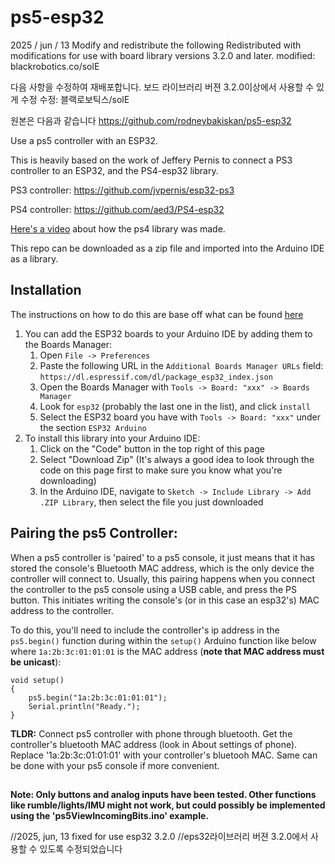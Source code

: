 # ps5-esp32

2025 / jun / 13
Modify and redistribute the following
Redistributed with modifications for use with board library versions 3.2.0 and later.
modified: blackrobotics.co/solE

다음 사항을 수정하여 재배포합니다.
보드 라이브러리 버젼 3.2.0이상에서 사용할 수 있게 수정
수정: 블랙로보틱스/solE

원본은 다음과 같습니다
https://github.com/rodneybakiskan/ps5-esp32


Use a ps5 controller with an ESP32.

This is heavily based on the work of Jeffery Pernis to connect a PS3 controller to an ESP32, and the PS4-esp32 library. 

PS3 controller: https://github.com/jvpernis/esp32-ps3

PS4 controller: https://github.com/aed3/PS4-esp32

[Here's a video](https://youtu.be/BmlKBs27pgE) about how the ps4 library was made.

This repo can be downloaded as a zip file and imported into the Arduino IDE as a library.

## Installation
The instructions on how to do this are base off what can be found [here](https://github.com/jvpernis/esp32-ps3/issues/3#issuecomment-517141523)
1. You can add the ESP32 boards to your Arduino IDE by adding them to the Boards Manager:
    1. Open `File -> Preferences`
    1. Paste the following URL in the `Additional Boards Manager URLs` field:
    `https://dl.espressif.com/dl/package_esp32_index.json`
    1. Open the Boards Manager with `Tools -> Board: "xxx" -> Boards Manager`
    1. Look for `esp32` (probably the last one in the list), and click `install`
    1. Select the ESP32 board you have with `Tools -> Board: "xxx"` under the section `ESP32 Arduino`
1. To install this library into your Arduino IDE:
    1. Click on the "Code" button in the top right of this page
    1. Select "Download Zip" (It's always a good idea to look through the code on this page first to make sure you know what you're downloading)
    1. In the Arduino IDE, navigate to `Sketch -> Include Library -> Add .ZIP Library`, then select the file you just downloaded


## Pairing the ps5 Controller:
When a ps5 controller is 'paired' to a ps5 console, it just means that it has stored the console's Bluetooth MAC address, which is the only device the controller will connect to. Usually, this pairing happens when you connect the controller to the ps5 console using a USB cable, and press the PS button. This initiates writing the console's (or in this case an esp32's) MAC address to the controller.

To do this, you'll need to include the controller's ip address in the ```ps5.begin()``` function during within the ```setup()``` Arduino function like below where ```1a:2b:3c:01:01:01``` is the MAC address (**note that MAC address must be unicast**):
```
void setup()
{
    ps5.begin("1a:2b:3c:01:01:01");
    Serial.println("Ready.");
}
```

**TLDR:** Connect ps5 controller with phone through bluetooth. Get the controller's bluetooth MAC address (look in About settings of phone). Replace '1a:2b:3c:01:01:01' with your controller's bluetooh MAC. Same can be done with your ps5 console if more convenient.
##
**Note: Only buttons and analog inputs have been tested. Other functions like rumble/lights/IMU might not work, but could possibly be implemented using the 'ps5ViewIncomingBits.ino' example.**

//2025, jun, 13 fixed for use esp32 3.2.0 
//eps32라이브러리 버젼 3.2.0에서 사용할 수 있도록 수정되었습니다

